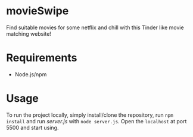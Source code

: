 # movieSwipe
Find suitable movies for some netflix and chill with this Tinder like movie matching website!  
# Requirements

 - Node.js/npm
# Usage
To run the project locally, simply install/clone the repository, run `npm install` and run *server.js* with `node server.js`. Open the `localhost` at port 5500 and start using.

